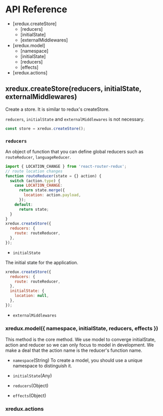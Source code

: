 # API Reference
* [xredux.createStore]
  * [reducers]
  * [initialState]
  * [externalMiddlewares]
* [xredux.model]
  * [namespace]
  * [initialState]
  * [reducers]
  * [effects]
* [xredux.actions]

## xredux.createStore(reducers, initialState, externalMiddlewares)
Create a store. It is similar to redux's createStore.

`reducers`, `initialState` and `externalMiddlewares` is not necessary.

```js
const store = xredux.createStore();
```

### `reducers`

An object of function that you can define global reducers such as `routeReducer`, `languageReducer`.

```js
import { LOCATION_CHANGE } from 'react-router-redux';
// route location changes
function routeReducer(state = {} action) {
  switch (action.type) {
    case LOCATION_CHANGE:
      return state.merge({
        location: action.payload,
      });
    default:
      return state;
  }
}
xredux.createStore({
  reducers: {
    route: routeReducer,
  },
});
```
* `initialState`

The initial state for the application.

```js
xredux.createStore({
  reducers: {
    route: routeReducer,
  },
  initialState: {
    location: null,
  },
});
```

* `externalMiddlewares`



### xredux.model({ namespace, initialState, reducers, effects })
This method is the core method. We use model to converge initialState, action and reducer so we can only focus to model in development. We make a deal that the action name is the reducer's function name.
* `namespace`(String)
To create a model, you should use a unique namespace to distinguish it. 
* `initialState`(Any)

* `reducers`(Object)

* `effects`(Object)

### xredux.actions

